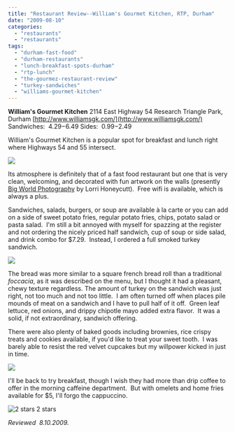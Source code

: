 ```yaml
---
title: "Restaurant Review--William's Gourmet Kitchen, RTP, Durham"
date: "2009-08-10"
categories:
  - "restaurants"
  - "restaurants"
tags:
  - "durham-fast-food"
  - "durham-restaurants"
  - "lunch-breakfast-spots-durham"
  - "rtp-lunch"
  - "the-gourmez-restaurant-review"
  - "turkey-sandwiches"
  - "williams-gourmet-kitchen"
---
```


**William's Gourmet Kitchen** 2114 East Highway 54 Research Triangle Park, Durham [http://www.williamsgk.com/](http://www.williamsgk.com/) Sandwiches:  $4.29-$6.49 Sides:  $0.99-$2.49

William's Gourmet Kitchen is a popular spot for breakfast and lunch right where Highways 54 and 55 intersect.

![](http://www.thegourmez.com/gourmez/photos/williams3.jpg)

Its atmosphere is definitely that of a fast food restaurant but one that is very clean, welcoming, and decorated with fun artwork on the walls (presently [Big World Photography](http://www.bigworldphoto.com/) by Lorri Honeycutt).  Free wifi is available, which is always a plus.

Sandwiches, salads, burgers, or soup are available à la carte or you can add on a side of sweet potato fries, regular potato fries, chips, potato salad or pasta salad.  I'm still a bit annoyed with myself for spazzing at the register and not ordering the nicely priced half sandwich, cup of soup or side salad, and drink combo for $7.29.  Instead, I ordered a full smoked turkey sandwich.

![](http://www.thegourmez.com/gourmez/photos/williams.jpg)

The bread was more similar to a square french bread roll than a traditional _foccacia_, as it was described on the menu, but I thought it had a pleasant, chewy texture regardless. The amount of turkey on the sandwich was just right, not too much and not too little.  I am often turned off when places pile mounds of meat on a sandwich and I have to pull half of it off.  Green leaf lettuce, red onions, and drippy chipotle mayo added extra flavor.  It was a solid, if not extraordinary, sandwich offering.

There were also plenty of baked goods including brownies, rice crispy treats and cookies available, if you'd like to treat your sweet tooth.  I was barely able to resist the red velvet cupcakes but my willpower kicked in just in time.

![](http://www.thegourmez.com/gourmez/photos/williams4.jpg)

I'll be back to try breakfast, though I wish they had more than drip coffee to offer in the morning caffeine department.  But with omelets and home fries available for $5, I'll forgo the cappuccino.




<div class="caption">

![2 stars](http://s3.amazonaws.com/thegourmez-wpmedia/2009/02/rating_chicken11.gif "rating_chicken11") 2 stars</div>


_Reviewed  8.10.2009._
